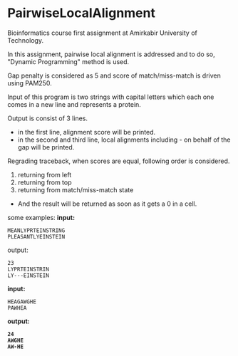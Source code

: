 # PairwiseLocalAlignment

Bioinformatics course first assignment at Amirkabir University of Technology.

In this assignment, pairwise local alignment is addressed and to do so, "Dynamic Programming" method is used.

Gap penalty is considered as 5 and score of match/miss-match is driven using PAM250.

Input of this program is two strings with capital letters which each one comes in a new line and represents a protein.

Output is consist of 3 lines.<br>
* in the first line, alignment score will be printed.
* in the second and third line, local alignments including - on behalf of the gap will be printed.

Regrading traceback, when scores are equal, following order is considered.
1. returning from left
2. returning from top
3. returning from match/miss-match state

* And the result will be returned as soon as it gets a 0 in a cell.

some examples:
<b>input:</b>
```
MEANLYPRTEINSTRING
PLEASANTLYEINSTEIN
```

output:
```
23
LYPRTEINSTRIN
LY---EINSTEIN
```
   

<b>input:</b>
```
HEAGAWGHE
PAWHEA
```

<b>output:
```
24
AWGHE
AW-HE
```
